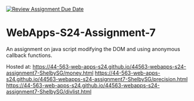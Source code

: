 [![Review Assignment Due Date](https://classroom.github.com/assets/deadline-readme-button-24ddc0f5d75046c5622901739e7c5dd533143b0c8e959d652212380cedb1ea36.svg)](https://classroom.github.com/a/cdqffI9o)
# WebApps-S24-Assignment-7
An assignment on java script modifying the DOM and using anonymous callback functions.

Hosted at:
 https://44-563-web-apps-s24.github.io/44563-webapps-s24-assignment7-ShelbySG/money.html
 https://44-563-web-apps-s24.github.io/44563-webapps-s24-assignment7-ShelbySG/precision.html
 https://44-563-web-apps-s24.github.io/44563-webapps-s24-assignment7-ShelbySG/divlist.html
